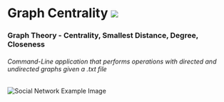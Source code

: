 # Graph Centrality <img src="https://skillicons.dev/icons?i=kotlin"/>
### Graph Theory - Centrality, Smallest Distance, Degree, Closeness
###### Command-Line application that performs operations with directed and undirected graphs given a .txt file 
<img src="https://seedai.ca/wp-content/themes/aleia/images/banner-pattran.png" alt="Social Network Example Image">
